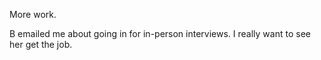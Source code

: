 More work.

B emailed me about going in for in-person interviews. I really want to see her get the job.
